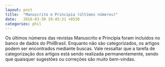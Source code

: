 ```yaml
---
layout: post
title:  "Manuscrito e Principia (últimos números)"
date:   2016-03-30 19:45:31 +0530
categories: phil
---
```

Os últimos números das revistas Manuscrito e Principia foram incluídos no banco de dados do PhilBrasil. Enquanto não são categorizados, os artigos podem ser encontrados mediante buscas. Vale ressaltar que a tarefa de categorização dos artigos está sendo realizada permanentemente, sendo que quaisquer sugestões ou correções são muito bem-vindas.
